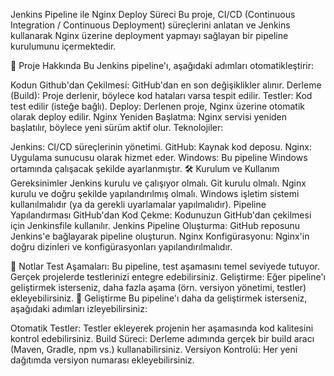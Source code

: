 Jenkins Pipeline ile Nginx Deploy Süreci
Bu proje, CI/CD (Continuous Integration / Continuous Deployment) süreçlerini anlatan ve Jenkins kullanarak Nginx üzerine deployment yapmayı sağlayan bir pipeline kurulumunu içermektedir.

🚀 Proje Hakkında
Bu Jenkins pipeline'ı, aşağıdaki adımları otomatikleştirir:

Kodun Github'dan Çekilmesi: GitHub'dan en son değişiklikler alınır.
Derleme (Build): Proje derlenir, böylece kod hataları varsa tespit edilir.
Testler: Kod test edilir (isteğe bağlı).
Deploy: Derlenen proje, Nginx üzerine otomatik olarak deploy edilir.
Nginx Yeniden Başlatma: Nginx servisi yeniden başlatılır, böylece yeni sürüm aktif olur.
Teknolojiler:

Jenkins: CI/CD süreçlerinin yönetimi.
GitHub: Kaynak kod deposu.
Nginx: Uygulama sunucusu olarak hizmet eder.
Windows: Bu pipeline Windows ortamında çalışacak şekilde ayarlanmıştır.
🛠️ Kurulum ve Kullanım
Gereksinimler
Jenkins kurulu ve çalışıyor olmalı.
Git kurulu olmalı.
Nginx kurulu ve doğru şekilde yapılandırılmış olmalı.
Windows işletim sistemi kullanılmalıdır (ya da gerekli uyarlamalar yapılmalıdır).
Pipeline Yapılandırması
GitHub'dan Kod Çekme: Kodunuzun GitHub'dan çekilmesi için Jenkinsfile kullanılır.
Jenkins Pipeline Oluşturma: GitHub reposunu Jenkins'e bağlayarak pipeline oluşturun.
Nginx Konfigürasyonu: Nginx'in doğru dizinleri ve konfigürasyonları yapılandırılmalıdır.

📝 Notlar
Test Aşamaları: Bu pipeline, test aşamasını temel seviyede tutuyor. Gerçek projelerde testlerinizi entegre edebilirsiniz.
Geliştirme: Eğer pipeline'ı geliştirmek isterseniz, daha fazla aşama (örn. versiyon yönetimi, testler) ekleyebilirsiniz.
🔧 Geliştirme
Bu pipeline'ı daha da geliştirmek isterseniz, aşağıdaki adımları izleyebilirsiniz:

Otomatik Testler: Testler ekleyerek projenin her aşamasında kod kalitesini kontrol edebilirsiniz.
Build Süreci: Derleme adımında gerçek bir build aracı (Maven, Gradle, npm vs.) kullanabilirsiniz.
Versiyon Kontrolü: Her yeni dağıtımda versiyon numarası ekleyebilirsiniz.
